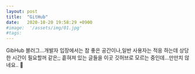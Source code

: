```yaml
---
layout: post
title:  "GitHub"
date:   2020-10-20 19:58:29 +0900
#image:  '/assets/img/01.jpg'
#tags:   
---
```


GibHub 블러그...개발자 입장에서는 참 좋은 공간이나,일반 사용자는 적응 하는데 상당한 시간이 필요할꺼 같은;; 흩혀져 있는 글들을 이곳 깃허브로 모르는 중인데...만만치 않네요..
😬
